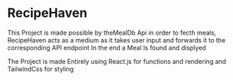 # RecipeHaven

This Project is made possible by theMealDb Api in order to fecth meals, RecipeHaven acts as a medium as it takes user input and forwards it to the corresponding API endpoint In the end a Meal Is found and displyed 

The Project is made Entirely using React.js for functions and rendering and TailwindCss for styling
